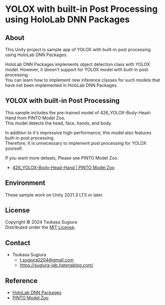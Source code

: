 # YOLOX with built-in Post Processing using HoloLab DNN Packages

## About

This Unity project is sample app of YOLOX with built-in post processing using HoloLab DNN Packages.  

HoloLab DNN Packages implements object detection class with YOLOX model. However, it doesn't support for YOLOX model with built-in post processing.  
You can learn how to implement new inference classes for such models that have not been implemented in HoloLab DNN Packages.  

## YOLOX with built-in Post Processing

This sample includes the pre-trained model of 426_YOLOX-Body-Head-Hand from PINTO Model Zoo.  
This model detects the head, face, hands, and body.  

In addition to it's impressive high-performance, this model also features built-in post processing.  
Therefore, It is unnecessary to implement post processing for YOLOX yourself.  

If you want more deteals, Please see PINTO Model Zoo.  

* [426_YOLOX-Body-Head-Hand | PINTO Model Zoo](https://github.com/PINTO0309/PINTO_model_zoo/tree/main/426_YOLOX-Body-Head-Hand)  

## Environment

These sample work on Unity 2021.3 LTS or later.  

## License

Copyright &copy; 2024 Tsukasa Sugiura  
Distributed under the [MIT License](https://opensource.org/license/mit/).  

## Contact

* Tsukasa Sugiura  
    * <t.sugiura0204@gmail.com>  
    * <https://sugiura-lab.hatenablog.com/>  

## Reference

* [HoloLab DNN Packages](https://github.com/HoloLabInc/HoloLabDnnPackages)
* [PINTO Model Zoo](https://github.com/PINTO0309/PINTO_model_zoo)